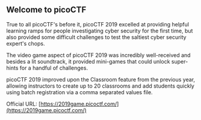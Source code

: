 
## Welcome to picoCTF

True to all picoCTF's before it, picoCTF 2019 excelled at providing helpful learning ramps for people investigating cyber security for the first time, but also provided some difficult challenges to test the saltiest cyber security expert's chops.

The video game aspect of picoCTF 2019 was incredibly well-received and besides a lit soundtrack, it provided mini-games that could unlock super-hints for a handful of challenges.

picoCTF 2019 improved upon the Classroom feature from the previous year, allowing instructors to create up to 20 classrooms and add students quickly using batch registration via a comma separated values file.

Official URL: [https://2019game.picoctf.com/](https://2019game.picoctf.com/)
